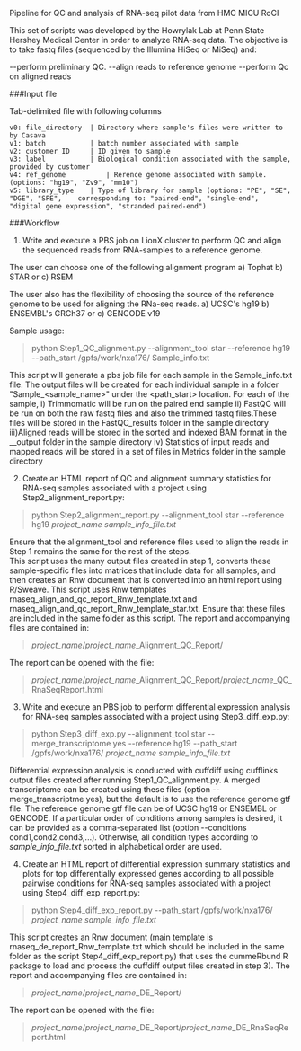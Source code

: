 Pipeline for QC and analysis of RNA-seq pilot data from HMC MICU RoCI

This set of scripts was developed by the Howrylak Lab at Penn State Hershey Medical Center in order to analyze RNA-seq data. The objective is to take fastq files (sequenced by the Illumina HiSeq or MiSeq) and: 

--perform preliminary QC.
--align reads to reference genome
--perform Qc on aligned reads

###Input file

Tab-delimited file with following columns

```
v0: file_directory  | Directory where sample's files were written to by Casava
v1: batch           | batch number associated with sample
v2: customer_ID     | ID given to sample 
v3: label           | Biological condition associated with the sample, provided by customer
v4: ref_genome  		| Rerence genome associated with sample. (options: "hg19", "Zv9", "mm10")
v5: library_type  	| Type of library for sample (options: "PE", "SE", "DGE", "SPE",	corresponding to: "paired-end", "single-end", "digital gene expression", "stranded paired-end")
```

###Workflow

1) Write and execute a PBS job on LionX cluster to perform QC and align the sequenced reads from RNA-samples to a reference genome. 

The user can choose one of the following alignment program
a) Tophat
b) STAR or
c) RSEM

The user also has the flexibility of choosing the source of the reference genome to be used for aligning the RNa-seq reads.
a) UCSC's hg19
b) ENSEMBL's GRCh37 or
c) GENCODE v19

Sample usage:

> python Step1_QC_alignment.py --alignment_tool star --reference hg19 --path_start /gpfs/work/nxa176/ Sample_info.txt

This script will generate a pbs job file for each sample in the Sample_info.txt file. The output files will be created for each individual sample in a folder "Sample_<sample_name>" under the <path_start> location. 
For each of the sample, 
  i) Trimmomatic will be run on the paired end sample 
  ii) FastQC will be run on both the raw fastq files and also the trimmed fastq files.These files will be stored in the     FastQC_results folder in the sample directory
  iii)Aligned reads will be stored in the sorted and indexed BAM format in the <aligner>_<reference>_output folder in the sample directory
  iv) Statistics of input reads and mapped reads will be stored in a set of files in Metrics folder in the sample directory

2) Create an HTML report of QC and alignment summary statistics for RNA-seq samples associated with a project using Step2_alignment_report.py:

> python Step2_alignment_report.py --alignment_tool star --reference hg19 <i>project_name</i> <i>sample_info_file.txt</i>

Ensure that the alignment_tool and reference files used to align the reads in Step 1 remains the same for the rest of the steps.	
This script uses the many output files created in step 1, converts these sample-specific files into matrices that include data for all samples, and then creates an Rnw document that is converted into an html report using R/Sweave. This script uses Rnw templates rnaseq_align_and_qc_report_Rnw_template.txt and rnaseq_align_and_qc_report_Rnw_template_star.txt. Ensure that these files are included in the same folder as this script.  The report and accompanying files are contained in:

> <i>project_name</i>/<i>project_name</i>_Alignment_QC_Report/

The report can be opened with the file:

> <i>project_name</i>/<i>project_name</i>_Alignment_QC_Report/<i>project_name</i>_QC_RnaSeqReport.html

3) Write and execute an PBS job to perform differential expression analysis for RNA-seq samples associated with a project using Step3_diff_exp.py:

> python Step3_diff_exp.py --alignment_tool star --merge_transcriptome yes --reference hg19 --path_start /gpfs/work/nxa176/  <i>project_name</i> <i>sample_info_file.txt</i>

Differential expression analysis is conducted with cuffdiff using cufflinks output files created after running Step1_QC_alignment.py. A merged transcriptome can be created using these files (option --merge_transcriptme yes), but the default is to use the reference genome gtf file. The reference genome gtf file can be of UCSC hg19 or ENSEMBL or GENCODE. 
If a particular order of conditions among samples is desired, it can be provided as a comma-separated list (option --conditions cond1,cond2,cond3,...). Otherwise, all condition types according to <i>sample_info_file.txt</i> sorted in alphabetical order are used.

4) Create an HTML report of differential expression summary statistics and plots for top differentially expressed genes according to all possible pairwise conditions for RNA-seq samples associated with a project using Step4_diff_exp_report.py:

> python Step4_diff_exp_report.py --path_start /gpfs/work/nxa176/ <i>project_name</i> <i>sample_info_file.txt</i>

This script creates an Rnw document (main template is rnaseq_de_report_Rnw_template.txt which should be included in the same folder as the script Step4_diff_exp_report.py) that uses the cummeRbund R package to load and process the cuffdiff output files created in step 3). The report and accompanying files are contained in:

> <i>project_name</i>/<i>project_name</i>_DE_Report/

The report can be opened with the file:

> <i>project_name</i>/<i>project_name</i>_DE_Report/<i>project_name</i>_DE_RnaSeqReport.html




